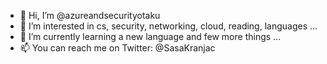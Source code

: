 - 👋 Hi, I’m @azureandsecurityotaku
- 👀 I’m interested in cs, security, networking, cloud, reading, languages ...
- 🌱 I’m currently learning a new language and few more things ...
- 📫 You can reach me on Twitter: @SasaKranjac

<!---
azureandsecurityotaku/azureandsecurityotaku is a ✨ special ✨ repository because its `README.md` (this file) appears on your GitHub profile.
You can click the Preview link to take a look at your changes.
--->
